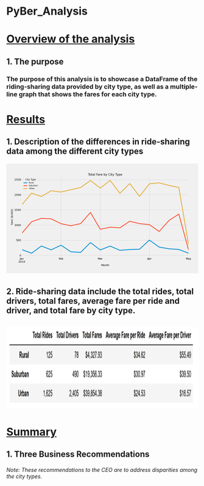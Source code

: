 # PyBer_Analysis
# <ins> Overview of the analysis </ins>
## 1. The purpose
### The purpose of this analysis is to showcase a DataFrame of the riding-sharing data provided by city type, as well as a multiple-line graph that shows the fares for each city type.
# <ins> Results </ins>
## 1. Description of the differences in ride-sharing data among the different city types
###### ![Total Fares by city type](https://github.com/raineytracyn/PyBer_Analysis/blob/main/analysis/Fig8.png)
## 2. Ride-sharing data include the total rides, total drivers, total fares, average fare per ride and driver, and total fare by city type.
## <img src="https://github.com/raineytracyn/PyBer_Analysis/blob/main/analysis/Fig9.png" alt="Pyber Summary DataFrame" width="1400" height="215">
# <ins> Summary </ins>
## 1. Three Business Recommendations
###### *Note: These recommendations to the CEO are to address disparities among the city types.*

